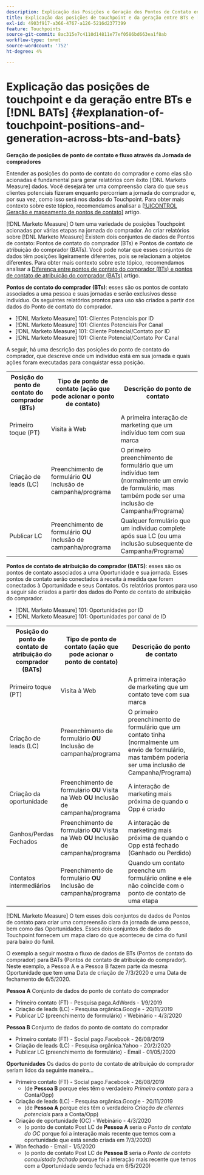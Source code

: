```yaml
---
description: Explicação das Posições e Geração dos Pontos de Contato entre BT e MTD - [!DNL Marketo Measure] - Documentação do produto
title: Explicação das posições de touchpoint e da geração entre BTs e [!DNL BATs]
exl-id: 4903f917-a366-4767-a126-5216d2377399
feature: Touchpoints
source-git-commit: 8ac315e7c4110d14811e77ef0586bd663ea1f8ab
workflow-type: tm+mt
source-wordcount: '752'
ht-degree: 4%

---
```


# Explicação das posições de touchpoint e da geração entre BTs e [!DNL BATs] {#explanation-of-touchpoint-positions-and-generation-across-bts-and-bats}

**Geração de posições de ponto de contato e fluxo através da Jornada de compradores**

Entender as posições do ponto de contato do comprador e como elas são acionadas é fundamental para gerar relatórios com êxito [!DNL Marketo Measure] dados. Você desejará ter uma compreensão clara do que seus clientes potenciais fizeram enquanto percorriam a jornada do comprador e, por sua vez, como isso será nos dados do Touchpoint. Para obter mais contexto sobre este tópico, recomendamos analisar a [[!UICONTROL Geração e mapeamento de pontos de contato]](/help/configuration-and-setup/getting-started-with-marketo-measure/touchpoint-generation-and-mapping.md) artigo.

[!DNL Marketo Measure] O tem uma variedade de posições Touchpoint acionadas por várias etapas na jornada do comprador. Ao criar relatórios sobre [!DNL Marketo Measure] Existem dois conjuntos de dados de Pontos de contato: Pontos de contato do comprador (BTs) e Pontos de contato de atribuição do comprador (BATs). Você pode notar que esses conjuntos de dados têm posições ligeiramente diferentes, pois se relacionam a objetos diferentes. Para obter mais contexto sobre este tópico, recomendamos analisar a [Diferença entre pontos de contato do comprador (BTs) e pontos de contato de atribuição do comprador (BATs)](/help/configuration-and-setup/getting-started-with-marketo-measure/difference-between-buyer-touchpoints-and-buyer-attribution-touchpoints.md) artigo.

**Pontos de contato do comprador (BTs)**: esses são os pontos de contato associados a uma pessoa e suas jornadas e serão exclusivos desse indivíduo. Os seguintes relatórios prontos para uso são criados a partir dos dados do Ponto de contato do comprador.

* [!DNL Marketo Measure] 101: Clientes Potenciais por ID
* [!DNL Marketo Measure] 101: Clientes Potenciais Por Canal
* [!DNL Marketo Measure] 101: Cliente Potencial/Contato por ID
* [!DNL Marketo Measure] 101: Cliente Potencial/Contato Por Canal

A seguir, há uma descrição das posições do ponto de contato do comprador, que descreve onde um indivíduo está em sua jornada e quais ações foram executadas para conquistar essa posição.

<table> 
 <tbody>
  <tr>
   <th>Posição do ponto de contato do comprador (BTs)</th> 
   <th>Tipo de ponto de contato (ação que pode acionar o ponto de contato)</th> 
   <th>Descrição do ponto de contato</th> 
  </tr>
  <tr>
   <td>Primeiro toque (PT)</td> 
   <td>Visita à Web</td> 
   <td>A primeira interação de marketing que um indivíduo tem com sua marca</td> 
  </tr>
  <tr>
   <td>Criação de leads (LC)</td> 
   <td>Preenchimento de formulário <strong>OU</strong> Inclusão de campanha/programa</td> 
   <td>O primeiro preenchimento de formulário que um indivíduo tem (normalmente um envio de formulário, mas também pode ser uma inclusão de Campanha/Programa)</td> 
  </tr>
  <tr>
   <td>Publicar LC</td> 
   <td>Preenchimento de formulário <strong>OU</strong> Inclusão de campanha/programa</td> 
   <td>Qualquer formulário que um indivíduo complete após sua LC (ou uma inclusão subsequente de Campanha/Programa)</td> 
  </tr>
 </tbody>
</table>

**Pontos de contato de atribuição do comprador (BATS)**: esses são os pontos de contato associados a uma Oportunidade e sua jornada. Esses pontos de contato serão conectados à receita à medida que forem conectados à Oportunidade e seus Contatos. Os relatórios prontos para uso a seguir são criados a partir dos dados do Ponto de contato de atribuição do comprador.

* [!DNL Marketo Measure] 101: Oportunidades por ID
* [!DNL Marketo Measure] 101: Oportunidades por canal de ID

<table> 
 <tbody>
  <tr>
   <th>Posição do ponto de contato de atribuição do comprador (BATs)</th> 
   <th>Tipo de ponto de contato (ação que pode acionar o ponto de contato)</th> 
   <th>Descrição do ponto de contato</th> 
  </tr>
  <tr>
   <td>Primeiro toque (PT)</td> 
   <td>Visita à Web</td> 
   <td>A primeira interação de marketing que um contato teve com sua marca</td> 
  </tr>
  <tr>
   <td>Criação de leads (LC)</td> 
   <td>Preenchimento de formulário <strong>OU</strong> Inclusão de campanha/programa</td> 
   <td>O primeiro preenchimento de formulário que um contato tinha (normalmente um envio de formulário, mas também poderia ser uma inclusão de Campanha/Programa)</td> 
  </tr>
  <tr>
   <td>Criação da oportunidade</td> 
   <td>Preenchimento de formulário <strong>OU</strong> Visita na Web <strong>OU</strong> Inclusão de campanha/programa</td> 
   <td>A interação de marketing mais próxima de quando o Opp é criado</td> 
  </tr> 
  <tr>
   <td>Ganhos/Perdas Fechados</td> 
   <td>Preenchimento de formulário <strong>OU</strong> Visita na Web <strong>OU</strong> Inclusão de campanha/programa</td> 
   <td>A interação de marketing mais próxima de quando o Opp está fechado (Ganhado ou Perdido)</td> 
  </tr>
  <tr>
   <td>Contatos intermediários</td> 
   <td>Preenchimento de formulário <strong>OU</strong> Inclusão de campanha/programa</td> 
   <td>Quando um contato preenche um formulário online e ele não coincide com o ponto de contato de uma etapa</td> 
  </tr>
 </tbody>
</table>

[!DNL Marketo Measure] O tem esses dois conjuntos de dados de Pontos de contato para criar uma compreensão clara da jornada de uma pessoa, bem como das Oportunidades. Esses dois conjuntos de dados do Touchpoint fornecem um mapa claro do que aconteceu de cima do funil para baixo do funil.

O exemplo a seguir mostra o fluxo de dados de BTs (Pontos de contato do comprador) para BATs (Pontos de contato de atribuição do comprador). Neste exemplo, a Pessoa A e a Pessoa B fazem parte da mesma Oportunidade que tem uma Data de criação de 7/3/2020 e uma Data de fechamento de 6/5/2020.

**Pessoa A** Conjunto de dados do ponto de contato do comprador

* Primeiro contato (FT) - Pesquisa paga.AdWords - 1/9/2019
* Criação de leads (LC) - Pesquisa orgânica.Google - 20/11/2019
* Publicar LC (preenchimento de formulário) - Webinário - 4/3/2020

**Pessoa B** Conjunto de dados do ponto de contato do comprador

* Primeiro contato (FT) - Social pago.Facebook - 26/08/2019
* Criação de leads (LC) - Pesquisa orgânica.Yahoo - 20/2/2020
* Publicar LC (preenchimento de formulário) - Email - 01/05/2020

**Oportunidades** Os dados do ponto de contato de atribuição do comprador seriam lidos da seguinte maneira...

* Primeiro contato (FT) - Social pago.Facebook - 26/08/2019
   * (de **Pessoa B** porque eles têm o verdadeiro _Primeiro contato_ para a Conta/Opp)
* Criação de leads (LC) - Pesquisa orgânica.Google - 20/11/2019
   * (de **Pessoa A** porque eles têm o verdadeiro _Criação de clientes potenciais_ para a Conta/Opp)
* Criação de oportunidade (OC) - Webinário - 4/3/2020
   * (o ponto de contato Post LC de **Pessoa A** seria o _Ponto de contato do OC_ porque foi a interação mais recente que temos com a oportunidade que está sendo criada em 7/3/2020)
* Won fechado - Email - 1/5/2020
   * (o ponto de contato Post LC de **Pessoa B** seria o _Ponto de contato conquistado fechado_ porque foi a interação mais recente que temos com a Oportunidade sendo fechada em 6/5/2020)
